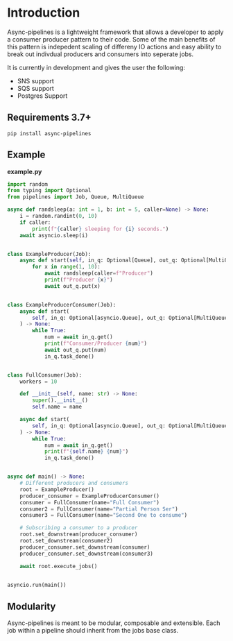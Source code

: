 # Introduction

Async-pipelines is a lightweight framework that allows a developer to
apply a consumer producer pattern to their code. Some of the main benefits
of this pattern is indepedent scaling of differeny IO actions and easy
ability to break out indivdual producers and consumers into seperate jobs.

It is currently in development and gives the user the following:

* SNS support
* SQS support
* Postgres Support


## Requirements 3.7+

```shell
pip install async-pipelines
```


## Example

**example.py**

```python
import random
from typing import Optional
from pipelines import Job, Queue, MultiQueue

async def randsleep(a: int = 1, b: int = 5, caller=None) -> None:
    i = random.randint(0, 10)
    if caller:
        print(f"{caller} sleeping for {i} seconds.")
    await asyncio.sleep(i)


class ExampleProducer(Job):
    async def start(self, in_q: Optional[Queue], out_q: Optional[MultiQueue]) -> None:
        for x in range(1, 10):
            await randsleep(caller=f"Producer")
            print(f"Producer {x}")
            await out_q.put(x)


class ExampleProducerConsumer(Job):
    async def start(
        self, in_q: Optional[asyncio.Queue], out_q: Optional[MultiQueue]
    ) -> None:
        while True:
            num = await in_q.get()
            print(f"Consumer/Producer {num}")
            await out_q.put(num)
            in_q.task_done()


class FullConsumer(Job):
    workers = 10

    def __init__(self, name: str) -> None:
        super().__init__()
        self.name = name

    async def start(
        self, in_q: Optional[asyncio.Queue], out_q: Optional[MultiQueue]
    ) -> None:
        while True:
            num = await in_q.get()
            print(f"{self.name} {num}")
            in_q.task_done()


async def main() -> None:
    # Different producers and consumers
    root = ExampleProducer()
    producer_consumer = ExampleProducerConsumer()
    consumer = FullConsumer(name="Full Consumer")
    consumer2 = FullConsumer(name="Partial Person Ser")
    consumer3 = FullConsumer(name="Second One to consume")

    # Subscribing a consumer to a producer
    root.set_downstream(producer_consumer)
    root.set_downstream(consumer2)
    producer_consumer.set_downstream(consumer)
    producer_consumer.set_downstream(consumer3)

    await root.execute_jobs()


asyncio.run(main())
```

## Modularity

Async-pipelines is meant to be modular, composable and extensible. Each
job within a pipeline should inherit from the jobs base class.










